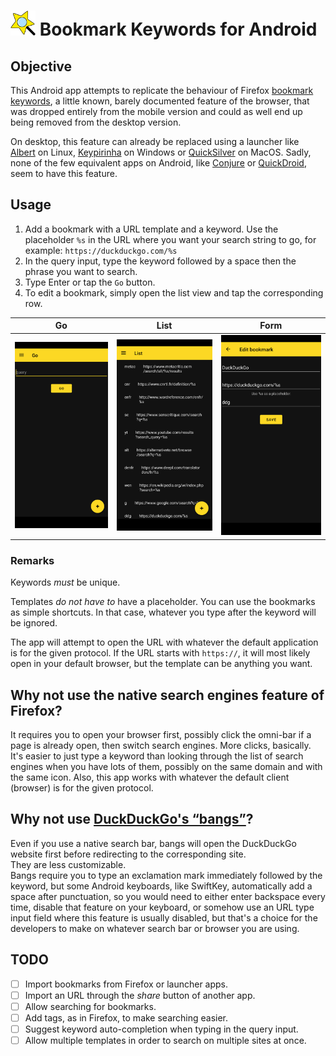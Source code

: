 # <img src="logo.svg" alt="logo" style="height:40px" /> Bookmark Keywords for Android

## Objective

This Android app attempts to replicate the behaviour of Firefox [bookmark keywords](https://www-archive.mozilla.org/docs/end-user/keywords.html),
a little known, barely documented feature of the browser, that was dropped entirely
from the mobile version and could as well end up being removed from the desktop version.

On desktop, this feature can already be replaced using a launcher like [Albert](https://albertlauncher.github.io/) on Linux,
[Keypirinha](https://keypirinha.com/) on Windows or [QuickSilver](https://qsapp.com/) on MacOS. Sadly, none of the few equivalent apps on Android,
like [Conjure](https://c.onjure.com/) or [QuickDroid](https://github.com/Himmele/Quickdroid), seem to have this feature.

## Usage

1. Add a bookmark with a URL template and a keyword.
  Use the placeholder `%s` in the URL where you want your search string to go, for example:
  `https://duckduckgo.com/%s`
2. In the query input, type the keyword followed by a space then the phrase you want to search.
3. Type Enter or tap the `Go` button.
4. To edit a bookmark, simply open the list view and tap the corresponding row.

Go |  List | Form
:-:|:-:|:-:
![go view](doc/go.png)  |  ![list view](doc/list.png) | ![edit form](doc/form.png)

### Remarks

Keywords _must_ be unique.

Templates _do not have to_ have a placeholder. You can use the bookmarks as simple shortcuts.
In that case, whatever you type after the keyword will be ignored.

The app will attempt to open the URL with whatever the default application is for the given protocol.
If the URL starts with `https://`, it will most likely open in your default browser, but the template can be anything you want.

## Why not use the native search engines feature of Firefox?

It requires you to open your browser first, possibly click the omni-bar if a page is already open,
then switch search engines. More clicks, basically.
It's easier to just type a keyword than looking through the list of search engines when you have lots of them,
possibly on the same domain and with the same icon.
Also, this app works with whatever the default client (browser) is for the given protocol.

## Why not use [DuckDuckGo's “bangs”](https://duckduckgo.com/bang)?

Even if you use a native search bar, bangs will open the DuckDuckGo website first before redirecting to the corresponding site.  
They are less customizable.  
Bangs require you to type an exclamation mark immediately followed by the keyword, but some Android
keyboards, like SwiftKey, automatically add a space after punctuation, so you would need to either
enter backspace every time, disable that feature on your keyboard, or somehow use an URL type input
field where this feature is usually disabled, but that's a choice for the developers to make
on whatever search bar or browser you are using.

## TODO

- [ ] Import bookmarks from Firefox or launcher apps.
- [ ] Import an URL through the _share_ button of another app.
- [ ] Allow searching for bookmarks.
- [ ] Add tags, as in Firefox, to make searching easier.
- [ ] Suggest keyword auto-completion when typing in the query input.
- [ ] Allow multiple templates in order to search on multiple sites at once.
